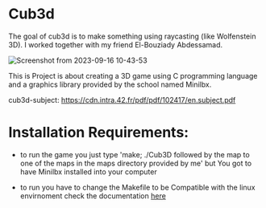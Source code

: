 # Cub3d
The goal of cub3d is to make something using raycasting (like Wolfenstein 3D).  I worked together with my friend El-Bouziady Abdessamad.

![Screenshot from 2023-09-16 10-43-53](https://github.com/justr0ma/1337-cub3d/assets/112334569/dd08b652-d3a7-48f8-af3b-4ec67beaf9f3)

This is Project is about creating a 3D game using C programming language and a graphics library provided by the school named Minilbx.

cub3d-subject: 
https://cdn.intra.42.fr/pdf/pdf/102417/en.subject.pdf

# Installation Requirements:

- to run the game you just type 'make; ./Cub3D followed by the map to one of the maps in the maps directory provided by me' but You got to have Minilbx installed into your computer

- to run you have to change the Makefile to be Compatible with the linux envirnoment check the documentation [here](https://harm-smits.github.io/42docs/libs/minilibx/getting_started.html)
